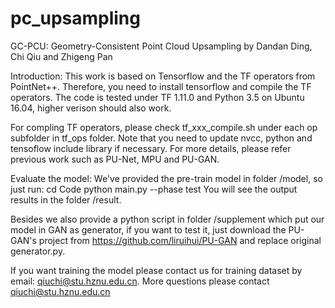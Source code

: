 # pc_upsampling
GC-PCU: Geometry-Consistent Point Cloud Upsampling
by Dandan Ding, Chi Qiu and Zhigeng Pan

Introduction: 
This work is based on Tensorflow and the TF operators from PointNet++. Therefore, you need to install tensorflow and compile the TF operators.
The code is tested under TF 1.11.0 and Python 3.5 on Ubuntu 16.04, higher verison should also work.

For compling TF operators, please check tf_xxx_compile.sh under each op subfolder in tf_ops folder. Note that you need to update nvcc, python and tensoflow include library if necessary. For more details, please refer previous work such as PU-Net, MPU and PU-GAN. 

Evaluate the model: We've provided the pre-train model in folder /model, so just run:
cd Code
python main.py --phase test
You will see the output results in the folder /result.

Besides we also provide a python script in folder /supplement which put our model in GAN as generator, if you want to test it, just download the PU-GAN's project from https://github.com/liruihui/PU-GAN and replace original generator.py. 

If you want training the model please contact us for training dataset by email: qiuchi@stu.hznu.edu.cn.
More questions please contact qiuchi@stu.hznu.edu.cn
